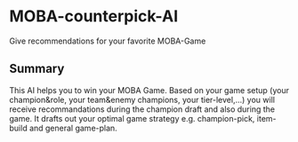 # MOBA-counterpick-AI
Give recommendations for your favorite MOBA-Game

## Summary
This AI helps you to win your MOBA Game. Based on your game setup (your champion&role, your team&enemy champions, your tier-level,...) you will receive recommandations during the champion draft and also during the game. It drafts out your optimal game strategy e.g. champion-pick, item-build and general game-plan.
